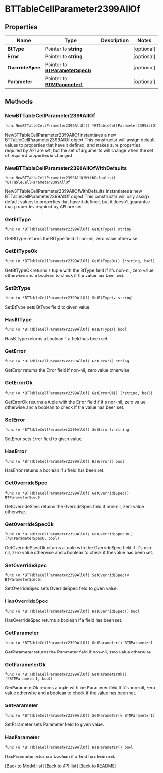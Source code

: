# BTTableCellParameter2399AllOf

## Properties

Name | Type | Description | Notes
------------ | ------------- | ------------- | -------------
**BtType** | Pointer to **string** |  | [optional] 
**Error** | Pointer to **string** |  | [optional] 
**OverrideSpec** | Pointer to [**BTParameterSpec6**](BTParameterSpec6.md) |  | [optional] 
**Parameter** | Pointer to [**BTMParameter1**](BTMParameter1.md) |  | [optional] 

## Methods

### NewBTTableCellParameter2399AllOf

`func NewBTTableCellParameter2399AllOf() *BTTableCellParameter2399AllOf`

NewBTTableCellParameter2399AllOf instantiates a new BTTableCellParameter2399AllOf object
This constructor will assign default values to properties that have it defined,
and makes sure properties required by API are set, but the set of arguments
will change when the set of required properties is changed

### NewBTTableCellParameter2399AllOfWithDefaults

`func NewBTTableCellParameter2399AllOfWithDefaults() *BTTableCellParameter2399AllOf`

NewBTTableCellParameter2399AllOfWithDefaults instantiates a new BTTableCellParameter2399AllOf object
This constructor will only assign default values to properties that have it defined,
but it doesn't guarantee that properties required by API are set

### GetBtType

`func (o *BTTableCellParameter2399AllOf) GetBtType() string`

GetBtType returns the BtType field if non-nil, zero value otherwise.

### GetBtTypeOk

`func (o *BTTableCellParameter2399AllOf) GetBtTypeOk() (*string, bool)`

GetBtTypeOk returns a tuple with the BtType field if it's non-nil, zero value otherwise
and a boolean to check if the value has been set.

### SetBtType

`func (o *BTTableCellParameter2399AllOf) SetBtType(v string)`

SetBtType sets BtType field to given value.

### HasBtType

`func (o *BTTableCellParameter2399AllOf) HasBtType() bool`

HasBtType returns a boolean if a field has been set.

### GetError

`func (o *BTTableCellParameter2399AllOf) GetError() string`

GetError returns the Error field if non-nil, zero value otherwise.

### GetErrorOk

`func (o *BTTableCellParameter2399AllOf) GetErrorOk() (*string, bool)`

GetErrorOk returns a tuple with the Error field if it's non-nil, zero value otherwise
and a boolean to check if the value has been set.

### SetError

`func (o *BTTableCellParameter2399AllOf) SetError(v string)`

SetError sets Error field to given value.

### HasError

`func (o *BTTableCellParameter2399AllOf) HasError() bool`

HasError returns a boolean if a field has been set.

### GetOverrideSpec

`func (o *BTTableCellParameter2399AllOf) GetOverrideSpec() BTParameterSpec6`

GetOverrideSpec returns the OverrideSpec field if non-nil, zero value otherwise.

### GetOverrideSpecOk

`func (o *BTTableCellParameter2399AllOf) GetOverrideSpecOk() (*BTParameterSpec6, bool)`

GetOverrideSpecOk returns a tuple with the OverrideSpec field if it's non-nil, zero value otherwise
and a boolean to check if the value has been set.

### SetOverrideSpec

`func (o *BTTableCellParameter2399AllOf) SetOverrideSpec(v BTParameterSpec6)`

SetOverrideSpec sets OverrideSpec field to given value.

### HasOverrideSpec

`func (o *BTTableCellParameter2399AllOf) HasOverrideSpec() bool`

HasOverrideSpec returns a boolean if a field has been set.

### GetParameter

`func (o *BTTableCellParameter2399AllOf) GetParameter() BTMParameter1`

GetParameter returns the Parameter field if non-nil, zero value otherwise.

### GetParameterOk

`func (o *BTTableCellParameter2399AllOf) GetParameterOk() (*BTMParameter1, bool)`

GetParameterOk returns a tuple with the Parameter field if it's non-nil, zero value otherwise
and a boolean to check if the value has been set.

### SetParameter

`func (o *BTTableCellParameter2399AllOf) SetParameter(v BTMParameter1)`

SetParameter sets Parameter field to given value.

### HasParameter

`func (o *BTTableCellParameter2399AllOf) HasParameter() bool`

HasParameter returns a boolean if a field has been set.


[[Back to Model list]](../README.md#documentation-for-models) [[Back to API list]](../README.md#documentation-for-api-endpoints) [[Back to README]](../README.md)


